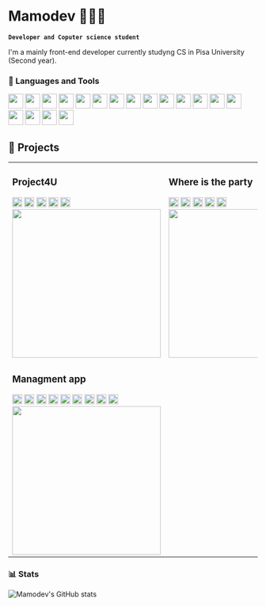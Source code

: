 # Mamodev 👨🏼‍💻

**`Developer and Coputer science student`**

I'm a mainly front-end developer currently studyng CS in <a>Pisa University</a> (Second year).

### 🧰 Languages and Tools
<div>
  <img width='30px' height: '30px' src="https://cdn.jsdelivr.net/gh/devicons/devicon/icons/javascript/javascript-original.svg" />
  <img width='30px' height: '30px' src="https://cdn.jsdelivr.net/gh/devicons/devicon/icons/typescript/typescript-original.svg" />
  <img width='30px' height: '30px' src="https://cdn.jsdelivr.net/gh/devicons/devicon/icons/html5/html5-original.svg" />
  <img width='30px' height: '30px' src="https://cdn.jsdelivr.net/gh/devicons/devicon/icons/css3/css3-original.svg" />
  <img width='30px' height: '30px' src="https://cdn.jsdelivr.net/gh/devicons/devicon/icons/sass/sass-original.svg" />
  <img width='30px' height: '30px' src="https://cdn.jsdelivr.net/gh/devicons/devicon/icons/java/java-original.svg" />
  <img width='30px' height: '30px' src="https://cdn.jsdelivr.net/gh/devicons/devicon/icons/bash/bash-original.svg" />
  <img width='30px' height: '30px' src="https://cdn.jsdelivr.net/gh/devicons/devicon/icons/firebase/firebase-plain.svg" />
  <img width='30px' height: '30px' src="https://cdn.jsdelivr.net/gh/devicons/devicon/icons/postgresql/postgresql-original-wordmark.svg" />
  <img width='30px' height: '30px' src="https://cdn.jsdelivr.net/gh/devicons/devicon/icons/mysql/mysql-original-wordmark.svg" />
  <img width='30px' height: '30px' src="https://cdn.jsdelivr.net/gh/devicons/devicon/icons/react/react-original.svg" />
  <img width='30px' height: '30px' src="https://cdn.jsdelivr.net/gh/devicons/devicon/icons/nextjs/nextjs-original-wordmark.svg" />
  <img width='30px' height: '30px' src="https://cdn.jsdelivr.net/gh/devicons/devicon/icons/electron/electron-original.svg" />
  <img width='30px' height: '30px' src="https://cdn.jsdelivr.net/gh/devicons/devicon/icons/redux/redux-original.svg" />
  <img width='30px' height: '30px' src="https://cdn.jsdelivr.net/gh/devicons/devicon/icons/docker/docker-original.svg" />
  <img width='30px' height: '30px' src="https://cdn.jsdelivr.net/gh/devicons/devicon/icons/git/git-original.svg" />
  <img width='30px' height: '30px' src="https://cdn.jsdelivr.net/gh/devicons/devicon/icons/vscode/vscode-original.svg" />
  <img width='30px' height: '30px' src="https://cdn.jsdelivr.net/gh/devicons/devicon/icons/nginx/nginx-original.svg" />
</div>

## 📝 Projects

<table>
  <tr>
    <td> 
      <h3>Project4U</h3> 
        <div>
          <img width='20px' height: '20px' src="https://cdn.jsdelivr.net/gh/devicons/devicon/icons/javascript/javascript-original.svg" />
          <img width='20px' height: '20px' src="https://cdn.jsdelivr.net/gh/devicons/devicon/icons/html5/html5-original.svg" />
          <img width='20px' height: '20px' src="https://cdn.jsdelivr.net/gh/devicons/devicon/icons/css3/css3-original.svg" />
          <img width='20px' height: '20px' src="https://cdn.jsdelivr.net/gh/devicons/devicon/icons/sass/sass-original.svg" />
          <img width='20px' height: '20px' src="https://cdn.jsdelivr.net/gh/devicons/devicon/icons/react/react-original.svg" />
        </div>
        <img  width='300px' src="https://static.wixstatic.com/media/717ae6_2df1c532b96f4ac28e5705b99501bad5~mv2.png/v1/crop/x_126,y_0,w_1638,h_1080/fill/w_858,h_566,al_c,q_90,usm_0.66_1.00_0.01,enc_auto/projects.png" />
    </td>
    <td> 
      <h3> Where is the party </h3>
      <div>
       <img width='20px' height: '20px' src="https://cdn.jsdelivr.net/gh/devicons/devicon/icons/javascript/javascript-original.svg" /> 
       <img width='20px' height: '20px' src="https://cdn.jsdelivr.net/gh/devicons/devicon/icons/html5/html5-original.svg" />
       <img width='20px' height: '20px' src="https://cdn.jsdelivr.net/gh/devicons/devicon/icons/css3/css3-original.svg" />
       <img width='20px' height: '20px' src="https://cdn.jsdelivr.net/gh/devicons/devicon/icons/react/react-original.svg" />
       <img width='20px' height: '20px' src="https://cdn.jsdelivr.net/gh/devicons/devicon/icons/firebase/firebase-plain.svg" />
      </div>
      <img  width='300px' src="https://lh3.googleusercontent.com/u/0/d/18C7oUVOPNfq15WYHmxP6M3ZV5juU0Xcj=w2880-h1578-iv1" />
    </td>
    <td> 
      <h3>Finanz for school</h3> 
      <div>
         <img width='20px' height: '20px' src="https://cdn.jsdelivr.net/gh/devicons/devicon/icons/javascript/javascript-original.svg" />
         <img width='20px' height: '20px' src="https://cdn.jsdelivr.net/gh/devicons/devicon/icons/html5/html5-original.svg" />
         <img width='20px' height: '20px' src="https://cdn.jsdelivr.net/gh/devicons/devicon/icons/css3/css3-original.svg" />
         <img width='20px' height: '20px' src="https://cdn.jsdelivr.net/gh/devicons/devicon/icons/react/react-original.svg" />
         <img width='20px' height: '20px' src="https://cdn.jsdelivr.net/gh/devicons/devicon/icons/firebase/firebase-plain.svg" />
      </div>
      <img  width='300px' src="https://lh3.googleusercontent.com/u/0/d/18C7oUVOPNfq15WYHmxP6M3ZV5juU0Xcj=w2880-h1578-iv1" />
    </td>
 </tr>
 <td>
   <h3>Managment app</h3> 
    <div>
      <img width='20px' height: '20px' src="https://cdn.jsdelivr.net/gh/devicons/devicon/icons/javascript/javascript-original.svg" />
      <img width='20px' height: '20px' src="https://cdn.jsdelivr.net/gh/devicons/devicon/icons/html5/html5-original.svg" />
      <img width='20px' height: '20px' src="https://cdn.jsdelivr.net/gh/devicons/devicon/icons/css3/css3-original.svg" />
      <img width='20px' height: '20px' src="https://cdn.jsdelivr.net/gh/devicons/devicon/icons/react/react-original.svg" />
      <img width='20px' height: '20px' src="https://cdn.jsdelivr.net/gh/devicons/devicon/icons/electron/electron-original.svg" />
      <img width='20px' height: '20px' src="https://cdn.jsdelivr.net/gh/devicons/devicon/icons/bash/bash-original.svg" />
      <img width='20px' height: '20px' src="https://cdn.jsdelivr.net/gh/devicons/devicon/icons/docker/docker-original.svg" />
      <img width='20px' height: '20px' src="https://cdn.jsdelivr.net/gh/devicons/devicon/icons/nginx/nginx-original.svg" />
      <img width='20px' height: '20px' src="https://cdn.jsdelivr.net/gh/devicons/devicon/icons/postgresql/postgresql-original-wordmark.svg" />
    </div>
    <img  width='300px' src="https://lh3.googleusercontent.com/u/0/d/18C7oUVOPNfq15WYHmxP6M3ZV5juU0Xcj=w2880-h1578-iv1" />
 </td>
</table>



   





### 📊 Stats

![Mamodev's GitHub stats](https://github-readme-stats.vercel.app/api?username=mamodev&show_icons=true&theme=gruvbox)


